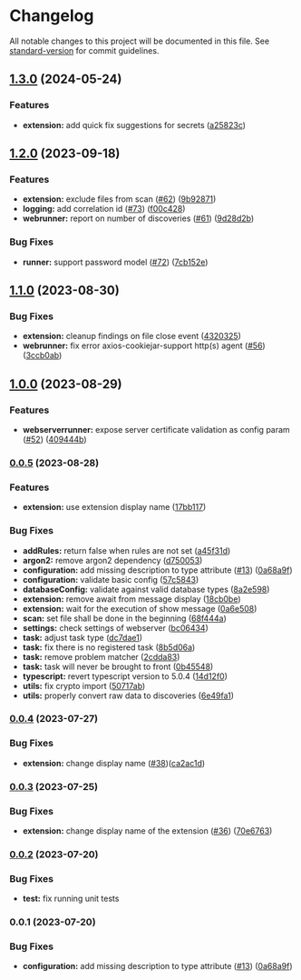 # Changelog

All notable changes to this project will be documented in this file. See [standard-version](https://github.com/conventional-changelog/standard-version) for commit guidelines.

## [1.3.0](https://github.com/SAP/vs-code-extension-for-project-credential-digger/compare/v1.2.0...v1.3.0) (2024-05-24)

### Features

-   **extension:** add quick fix suggestions for secrets ([a25823c](https://github.com/SAP/vs-code-extension-for-project-credential-digger/commit/a25823c28765c3554719e7733ea87b4dd82f55e3))

## [1.2.0](https://github.com/SAP/vs-code-extension-for-project-credential-digger/compare/v1.1.0...v1.2.0) (2023-09-18)

### Features

-   **extension:** exclude files from scan ([#62](https://github.com/SAP/vs-code-extension-for-project-credential-digger/issues/62)) ([9b92871](https://github.com/SAP/vs-code-extension-for-project-credential-digger/commit/9b928714d97a7c8444cc142b25c05e0fd4eb1f2c))
-   **logging:** add correlation id ([#73](https://github.com/SAP/vs-code-extension-for-project-credential-digger/issues/73)) ([f00c428](https://github.com/SAP/vs-code-extension-for-project-credential-digger/commit/f00c428ce44617ab37b0dc6b4cd76c69cb651415))
-   **webrunner:** report on number of discoveries ([#61](https://github.com/SAP/vs-code-extension-for-project-credential-digger/issues/61)) ([9d28d2b](https://github.com/SAP/vs-code-extension-for-project-credential-digger/commit/9d28d2b478043495a1069751ff5c42e0275d6ebb))

### Bug Fixes

-   **runner:** support password model ([#72](https://github.com/SAP/vs-code-extension-for-project-credential-digger/issues/72)) ([7cb152e](https://github.com/SAP/vs-code-extension-for-project-credential-digger/commit/7cb152e15565214fa943aecd9dc3ff478fedb66c))

## [1.1.0](https://github.com/SAP/vs-code-extension-for-project-credential-digger/compare/v1.0.0...v1.1.0) (2023-08-30)

### Bug Fixes

-   **extension:** cleanup findings on file close event ([4320325](https://github.com/SAP/vs-code-extension-for-project-credential-digger/commit/43203251075691cbfc68fefd63cacd95d712540c))
-   **webrunner:** fix error axios-cookiejar-support http(s) agent ([#56](https://github.com/SAP/vs-code-extension-for-project-credential-digger/issues/56)) ([3ccb0ab](https://github.com/SAP/vs-code-extension-for-project-credential-digger/commit/3ccb0aba80d214758f0b8b9227dbaf8d38d5558f))

## [1.0.0](https://github.com/SAP/vs-code-extension-for-project-credential-digger/compare/v0.0.5...v1.0.0) (2023-08-29)

### Features

-   **webserverrunner:** expose server certificate validation as config param ([#52](https://github.com/SAP/vs-code-extension-for-project-credential-digger/issues/52)) ([409444b](https://github.com/SAP/vs-code-extension-for-project-credential-digger/commit/409444b13a70122add29bb1be2365b63003644b9))

### [0.0.5](https://github.com/SAP/vs-code-extension-for-project-credential-digger/compare/v0.0.4...v0.0.5) (2023-08-28)

### Features

-   **extension:** use extension display name ([17bb117](https://github.com/SAP/vs-code-extension-for-project-credential-digger/commit/17bb117c257afd930d02c378e411dc0f1e5d3d73))

### Bug Fixes

-   **addRules:** return false when rules are not set ([a45f31d](https://github.com/SAP/vs-code-extension-for-project-credential-digger/commit/a45f31d431796b03267a043de098af7dc43a3025))
-   **argon2:** remove argon2 dependency ([d750053](https://github.com/SAP/vs-code-extension-for-project-credential-digger/commit/d7500532efd324e21d99fcf5274beeeb76696b73))
-   **configuration:** add missing description to type attribute ([#13](https://github.com/SAP/vs-code-extension-for-project-credential-digger/issues/13)) ([0a68a9f](https://github.com/SAP/vs-code-extension-for-project-credential-digger/commit/0a68a9fda0b21ff9608909b7fe47242827e8a2a0))
-   **configuration:** validate basic config ([57c5843](https://github.com/SAP/vs-code-extension-for-project-credential-digger/commit/57c58437050dd0747928bd40b2f747080e485729))
-   **databaseConfig:** validate against valid database types ([8a2e598](https://github.com/SAP/vs-code-extension-for-project-credential-digger/commit/8a2e5986c6729e72b44c5f275b2cf93b10755aad))
-   **extension:** remove await from message display ([18cb0be](https://github.com/SAP/vs-code-extension-for-project-credential-digger/commit/18cb0be24e74f6fcc5b54b72e94fa195435ff0dd))
-   **extension:** wait for the execution of show message ([0a6e508](https://github.com/SAP/vs-code-extension-for-project-credential-digger/commit/0a6e508a1bcb5260db0df5e8828cc11668bd6b72))
-   **scan:** set file shall be done in the beginning ([68f444a](https://github.com/SAP/vs-code-extension-for-project-credential-digger/commit/68f444a00804e08f675e763189d181bdc95cf021))
-   **settings:** check settings of webserver ([bc06434](https://github.com/SAP/vs-code-extension-for-project-credential-digger/commit/bc0643449eb37d820c5b77c67988de462138056c))
-   **task:** adjust task type ([dc7dae1](https://github.com/SAP/vs-code-extension-for-project-credential-digger/commit/dc7dae1c3554eca8f2418e8c27a03dcb238a83d7))
-   **task:** fix there is no registered task ([8b5d06a](https://github.com/SAP/vs-code-extension-for-project-credential-digger/commit/8b5d06a57bf24ffd060d868f532a762c89460d5f))
-   **task:** remove problem matcher ([2cdda83](https://github.com/SAP/vs-code-extension-for-project-credential-digger/commit/2cdda8378bbc05993c4466cea4c3d3ab7f2db4ba))
-   **task:** task will never be brought to front ([0b45548](https://github.com/SAP/vs-code-extension-for-project-credential-digger/commit/0b45548b382c88ed56c73713630f37d96d790779))
-   **typescript:** revert typescript version to 5.0.4 ([14d12f0](https://github.com/SAP/vs-code-extension-for-project-credential-digger/commit/14d12f024b149e529291f1e12578e916462ba64d))
-   **utils:** fix crypto import ([50717ab](https://github.com/SAP/vs-code-extension-for-project-credential-digger/commit/50717ab2064bb47a5068d2dbd4c6b84f62f805ab))
-   **utils:** properly convert raw data to discoveries ([6e49fa1](https://github.com/SAP/vs-code-extension-for-project-credential-digger/commit/6e49fa15c52aaade95f707fd02a26755d10462e3))

### [0.0.4](https://github.com/SAP/vs-code-extension-for-project-credential-digger/compare/v0.0.3...v0.0.4) (2023-07-27)

### Bug Fixes

-   **extension:** change display name ([#38](https://github.com/SAP/vs-code-extension-for-project-credential-digger/pull/38))([ca2ac1d](https://github.com/SAP/vs-code-extension-for-project-credential-digger/commit/ca2ac1d5d1c7f6142b2fc501d2fdc49f68056cfe))

### [0.0.3](https://github.com/SAP/vs-code-extension-for-project-credential-digger/compare/v0.0.2...v0.0.3) (2023-07-25)

### Bug Fixes

-   **extension:** change display name of the extension ([#36](https://github.com/SAP/vs-code-extension-for-project-credential-digger/pull/36)) ([70e6763](https://github.com/SAP/vs-code-extension-for-project-credential-digger/commit/70e676384aa760593732b5ede803a749dd28b615))

### [0.0.2](https://github.com/SAP/vs-code-extension-for-project-credential-digger/compare/v0.0.1...v0.0.2) (2023-07-20)

### Bug Fixes

-   **test:** fix running unit tests

### 0.0.1 (2023-07-20)

### Bug Fixes

-   **configuration:** add missing description to type attribute ([#13](https://github.com/SAP/vs-code-extension-for-project-credential-digger/issues/13)) ([0a68a9f](https://github.com/SAP/vs-code-extension-for-project-credential-digger/commit/0a68a9fda0b21ff9608909b7fe47242827e8a2a0))
